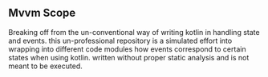 ## Mvvm Scope
Breaking off from the un-conventional way of writing kotlin in handling state and events. this un-professional repository is a simulated effort into wrapping into different code modules how events correspond to certain states when using kotlin. written without proper static analysis and is not meant to be executed.